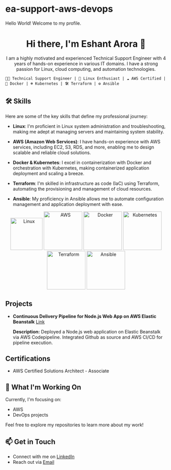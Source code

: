 # ea-support-aws-devops
Hello World! Welcome to my profile. 

<!-- Add a stylish header -->
<h1 align="center">
  Hi there, I'm Eshant Arora 👋
</h1>

<!-- Add a brief introduction -->
<p align="center">
  I am a highly motivated and experienced Technical Support Engineer with 4 years of hands-on experience in various IT domains. I have a strong passion for Linux, cloud computing, and automation technologies.
</p>

    👨‍💻 Technical Support Engineer | 🐧 Linux Enthusiast | ☁️ AWS Certified | 🐳 Docker | ☸️ Kubernetes | 🛠️ Terraform | ⚙️ Ansible
    
## 🛠️ Skills

Here are some of the key skills that define my professional journey:

- **Linux**: I'm proficient in Linux system administration and troubleshooting, making me adept at managing servers and maintaining system stability.

- **AWS (Amazon Web Services)**: I have hands-on experience with AWS services, including EC2, S3, RDS, and more, enabling me to design scalable and reliable cloud solutions.

- **Docker & Kubernetes**: I excel in containerization with Docker and orchestration with Kubernetes, making containerized application deployment and scaling a breeze.

- **Terraform**: I'm skilled in infrastructure as code (IaC) using Terraform, automating the provisioning and management of cloud resources.

- **Ansible**: My proficiency in Ansible allows me to automate configuration management and application deployment with ease.

<!-- Add images or icons to represent your skills, if desired -->
<p align="center">
  <img src="https://media4.giphy.com/media/KcPdFfmoj9Yi2X1ZrD/giphy.gif" alt="Linux" width="100">
  <img src="https://www.dreamsplus.in/wp-content/uploads/2020/05/AWS-Cloud-logo-png-600x450.jpg" alt="AWS" width="120">
  <img src="https://media.tenor.com/z3Vqx6hmE5QAAAAC/whale-docker.gif" alt="Docker" width="120">
  <img src="https://upload.wikimedia.org/wikipedia/commons/thumb/3/39/Kubernetes_logo_without_workmark.svg/2109px-Kubernetes_logo_without_workmark.svg.png" alt="Kubernetes" width="120">
  <img src="https://www.svgrepo.com/show/376353/terraform.svg" alt="Terraform" width="120">
  <img src="https://logos-download.com/wp-content/uploads/2016/10/Ansible_logo.png" alt="Ansible" width="120">
</p>

## Projects
- **Continuous Delivery Pipeline for Node.js Web App on AWS Elastic Beanstalk**
  [Link](https://github.com/arorae1/aws-elastic-beanstalk-express-js-sample)

  **Description:** Deployed a Node.js web application on Elastic Beanstalk via AWS Codepipeline. Integrated Github as source and AWS CI/CD for pipeline execution.
 
## Certifications
- AWS Certified Solutions Architect - Associate

## 🌱 What I'm Working On

Currently, I'm focusing on:

- AWS    
- DevOps projects

Feel free to explore my repositories to learn more about my work!

<!-- Add a call-to-action or contact information -->
## 📫 Get in Touch

- Connect with me on [LinkedIn](www.linkedin.com/in/eshant-arora-911a831a5)
- Reach out via [Email](mailto:youremail@example.com)

<!-- Add a footer with relevant information -->


<!-- Feel free to customize the style and content to your liking! -->
